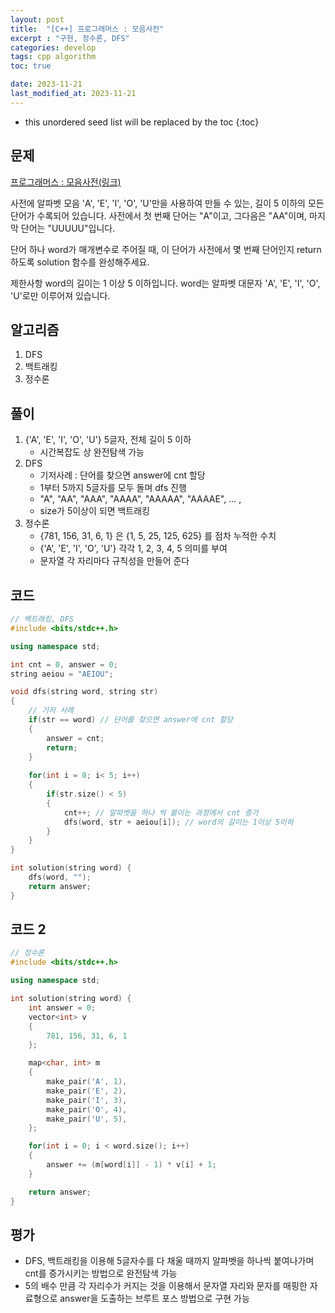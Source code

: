 ```yaml
---
layout: post
title:  "[C++] 프로그래머스 : 모음사전"
excerpt : "구현, 정수론, DFS"
categories: develop
tags: cpp algorithm
toc: true

date: 2023-11-21
last_modified_at: 2023-11-21
---
```


* this unordered seed list will be replaced by the toc
{:toc}

## 문제 

[프로그래머스 : 모음사전(링크)](https://school.programmers.co.kr/learn/courses/30/lessons/84512)

사전에 알파벳 모음 'A', 'E', 'I', 'O', 'U'만을 사용하여 만들 수 있는, 길이 5 이하의 모든 단어가 수록되어 있습니다. 사전에서 첫 번째 단어는 "A"이고, 그다음은 "AA"이며, 마지막 단어는 "UUUUU"입니다.

단어 하나 word가 매개변수로 주어질 때, 이 단어가 사전에서 몇 번째 단어인지 return 하도록 solution 함수를 완성해주세요.

제한사항
word의 길이는 1 이상 5 이하입니다.
word는 알파벳 대문자 'A', 'E', 'I', 'O', 'U'로만 이루어져 있습니다.

## 알고리즘
  1. DFS
  2. 백트래킹
  3. 정수론

## 풀이
  1. {'A', 'E', 'I', 'O', 'U'} 5글자, 전체 길이 5 이하
     - 시간복잡도 상 완전탐색 가능
  2. DFS
     - 기저사례 : 단어를 찾으면 answer에 cnt 할당
     - 1부터 5까지 5글자를 모두 돌며 dfs 진행
     - "A", "AA", "AAA", "AAAA", "AAAAA", "AAAAE", ... ,
     - size가 5이상이 되면 백트래킹
  3. 정수론
     - {781, 156, 31, 6, 1} 은 {1, 5, 25, 125, 625} 를 점차 누적한 수치
     - {'A', 'E', 'I', 'O', 'U'} 각각 1, 2, 3, 4, 5 의미를 부여
     - 문자열 각 자리마다 규칙성을 만들어 준다
  
## 코드  
```cpp
// 백트래킹, DFS
#include <bits/stdc++.h>

using namespace std;

int cnt = 0, answer = 0;
string aeiou = "AEIOU";

void dfs(string word, string str)
{
    // 기저 사례
    if(str == word) // 단어를 찾으면 answer에 cnt 할당
    {
        answer = cnt;
        return;
    }
    
    for(int i = 0; i< 5; i++)
    {
        if(str.size() < 5)
        {
            cnt++; // 알파벳을 하나 씩 붙이는 과정에서 cnt 증가
            dfs(word, str + aeiou[i]); // word의 길이는 1이상 5이하
        }
    }
}

int solution(string word) {
    dfs(word, "");
    return answer;
}
```

## 코드 2
```cpp
// 정수론
#include <bits/stdc++.h>

using namespace std;

int solution(string word) {
    int answer = 0;
    vector<int> v
    {
        781, 156, 31, 6, 1
    };

    map<char, int> m
    {
        make_pair('A', 1),
        make_pair('E', 2),
        make_pair('I', 3),
        make_pair('O', 4),
        make_pair('U', 5),
    };

    for(int i = 0; i < word.size(); i++)
    {
        answer += (m[word[i]] - 1) * v[i] + 1;
    }

    return answer;
}
```

## 평가  
* DFS, 백트래킹을 이용해 5글자수를 다 채울 때까지 알파벳을 하나씩 붙여나가며 cnt를 증가시키는 방법으로 완전탐색 가능
* 5의 배수 만큼 각 자리수가 커지는 것을 이용해서 문자열 자리와 문자를 매핑한 자료형으로 answer을 도출하는 브루트 포스 방법으로 구현 가능